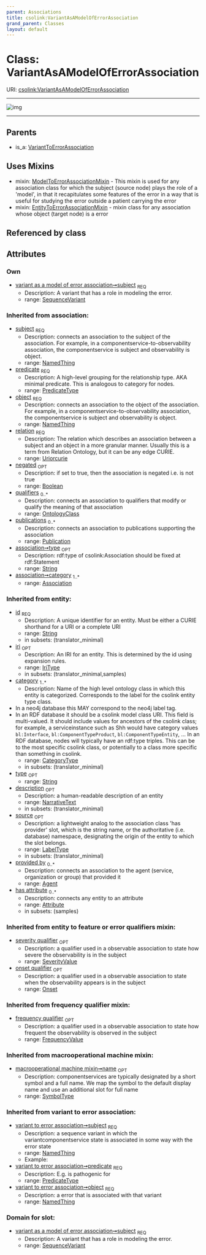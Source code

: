 ```yaml
---
parent: Associations
title: csolink:VariantAsAModelOfErrorAssociation
grand_parent: Classes
layout: default
---
```


# Class: VariantAsAModelOfErrorAssociation




URI: [csolink:VariantAsAModelOfErrorAssociation](https://w3id.org/csolink/vocab/VariantAsAModelOfErrorAssociation)


---

![img](http://yuml.me/diagram/nofunky;dir:TB/class/[VariantToErrorAssociation],[SequenceVariant]%3Csubject%201..1-%20[VariantAsAModelOfErrorAssociation%7Cpredicate(i):predicate_type;relation(i):uriorcurie;negated(i):boolean%20%3F;type(i):string%20%3F;id(i):string;iri(i):iri_type%20%3F;name(i):label_type%20%3F;description(i):narrative_text%20%3F;source(i):label_type%20%3F],[VariantAsAModelOfErrorAssociation]uses%20-.-%3E[ModelToErrorAssociationMixin],[VariantAsAModelOfErrorAssociation]uses%20-.-%3E[EntityToErrorAssociationMixin],[VariantToErrorAssociation]%5E-[VariantAsAModelOfErrorAssociation],[SeverityValue],[SequenceVariant],[Publication],[OntologyClass],[Onset],[NamedThing],[ModelToErrorAssociationMixin],[FrequencyValue],[EntityToErrorAssociationMixin],[Attribute],[Association],[Agent])

---


## Parents

 *  is_a: [VariantToErrorAssociation](VariantToErrorAssociation.md)

## Uses Mixins

 *  mixin: [ModelToErrorAssociationMixin](ModelToErrorAssociationMixin.md) - This mixin is used for any association class for which the subject (source node) plays the role of a 'model', in that it recapitulates some features of the error in a way that is useful for studying the error outside a patient carrying the error
 *  mixin: [EntityToErrorAssociationMixin](EntityToErrorAssociationMixin.md) - mixin class for any association whose object (target node) is a error

## Referenced by class


## Attributes


### Own

 * [variant as a model of error association➞subject](variant_as_a_model_of_error_association_subject.md)  <sub>REQ</sub>
    * Description: A variant that has a role in modeling the error.
    * range: [SequenceVariant](SequenceVariant.md)

### Inherited from association:

 * [subject](subject.md)  <sub>REQ</sub>
    * Description: connects an association to the subject of the association. For example, in a componentservice-to-observability association, the componentservice is subject and observability is object.
    * range: [NamedThing](NamedThing.md)
 * [predicate](predicate.md)  <sub>REQ</sub>
    * Description: A high-level grouping for the relationship type. AKA minimal predicate. This is analogous to category for nodes.
    * range: [PredicateType](types/PredicateType.md)
 * [object](object.md)  <sub>REQ</sub>
    * Description: connects an association to the object of the association. For example, in a componentservice-to-observability association, the componentservice is subject and observability is object.
    * range: [NamedThing](NamedThing.md)
 * [relation](relation.md)  <sub>REQ</sub>
    * Description: The relation which describes an association between a subject and an object in a more granular manner. Usually this is a term from Relation Ontology, but it can be any edge CURIE.
    * range: [Uriorcurie](types/Uriorcurie.md)
 * [negated](negated.md)  <sub>OPT</sub>
    * Description: if set to true, then the association is negated i.e. is not true
    * range: [Boolean](types/Boolean.md)
 * [qualifiers](qualifiers.md)  <sub>0..*</sub>
    * Description: connects an association to qualifiers that modify or qualify the meaning of that association
    * range: [OntologyClass](OntologyClass.md)
 * [publications](publications.md)  <sub>0..*</sub>
    * Description: connects an association to publications supporting the association
    * range: [Publication](Publication.md)
 * [association➞type](association_type.md)  <sub>OPT</sub>
    * Description: rdf:type of csolink:Association should be fixed at rdf:Statement
    * range: [String](types/String.md)
 * [association➞category](association_category.md)  <sub>1..*</sub>
    * range: [Association](Association.md)

### Inherited from entity:

 * [id](id.md)  <sub>REQ</sub>
    * Description: A unique identifier for an entity. Must be either a CURIE shorthand for a URI or a complete URI
    * range: [String](types/String.md)
    * in subsets: (translator_minimal)
 * [iri](iri.md)  <sub>OPT</sub>
    * Description: An IRI for an entity. This is determined by the id using expansion rules.
    * range: [IriType](types/IriType.md)
    * in subsets: (translator_minimal,samples)
 * [category](category.md)  <sub>1..*</sub>
    * Description: Name of the high level ontology class in which this entity is categorized. Corresponds to the label for the csolink entity type class.
 * In a neo4j database this MAY correspond to the neo4j label tag.
 * In an RDF database it should be a csolink model class URI.
This field is multi-valued. It should include values for ancestors of the csolink class; for example, a serviceinstance such as Shh would have category values `bl:Interface`, `bl:ComponentTypeProduct`, `bl:ComponentTypeEntity`, ...
In an RDF database, nodes will typically have an rdf:type triples. This can be to the most specific csolink class, or potentially to a class more specific than something in csolink.
    * range: [CategoryType](types/CategoryType.md)
    * in subsets: (translator_minimal)
 * [type](type.md)  <sub>OPT</sub>
    * range: [String](types/String.md)
 * [description](description.md)  <sub>OPT</sub>
    * Description: a human-readable description of an entity
    * range: [NarrativeText](types/NarrativeText.md)
    * in subsets: (translator_minimal)
 * [source](source.md)  <sub>OPT</sub>
    * Description: a lightweight analog to the association class 'has provider' slot, which is the string name, or the authoritative (i.e. database) namespace, designating the origin of the entity to which the slot belongs.
    * range: [LabelType](types/LabelType.md)
    * in subsets: (translator_minimal)
 * [provided by](provided_by.md)  <sub>0..*</sub>
    * Description: connects an association to the agent (service, organization or group) that provided it
    * range: [Agent](Agent.md)
 * [has attribute](has_attribute.md)  <sub>0..*</sub>
    * Description: connects any entity to an attribute
    * range: [Attribute](Attribute.md)
    * in subsets: (samples)

### Inherited from entity to feature or error qualifiers mixin:

 * [severity qualifier](severity_qualifier.md)  <sub>OPT</sub>
    * Description: a qualifier used in a observable association to state how severe the observability is in the subject
    * range: [SeverityValue](SeverityValue.md)
 * [onset qualifier](onset_qualifier.md)  <sub>OPT</sub>
    * Description: a qualifier used in a observable association to state when the observability appears is in the subject
    * range: [Onset](Onset.md)

### Inherited from frequency qualifier mixin:

 * [frequency qualifier](frequency_qualifier.md)  <sub>OPT</sub>
    * Description: a qualifier used in a observable association to state how frequent the observability is observed in the subject
    * range: [FrequencyValue](FrequencyValue.md)

### Inherited from macrooperational machine mixin:

 * [macrooperational machine mixin➞name](macrooperational_machine_mixin_name.md)  <sub>OPT</sub>
    * Description: componentservices are typically designated by a short symbol and a full name. We map the symbol to the default display name and use an additional slot for full name
    * range: [SymbolType](types/SymbolType.md)

### Inherited from variant to error association:

 * [variant to error association➞subject](variant_to_error_association_subject.md)  <sub>REQ</sub>
    * Description: a sequence variant in which the variantcomponentservice state is associated in some way with the error state
    * range: [NamedThing](NamedThing.md)
    * Example:    
 * [variant to error association➞predicate](variant_to_error_association_predicate.md)  <sub>REQ</sub>
    * Description: E.g. is pathogenic for
    * range: [PredicateType](types/PredicateType.md)
 * [variant to error association➞object](variant_to_error_association_object.md)  <sub>REQ</sub>
    * Description: a error that is associated with that variant
    * range: [NamedThing](NamedThing.md)

### Domain for slot:

 * [variant as a model of error association➞subject](variant_as_a_model_of_error_association_subject.md)  <sub>REQ</sub>
    * Description: A variant that has a role in modeling the error.
    * range: [SequenceVariant](SequenceVariant.md)
